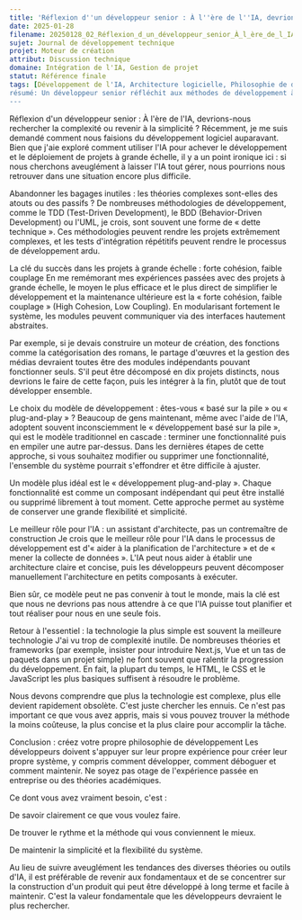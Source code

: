```yaml
---
title: 'Réflexion d''un développeur senior : À l''ère de l''IA, devrions-nous rechercher la complexité ou revenir à la simplicité ?'
date: 2025-01-28
filename: 20250128_02_Réflexion_d_un_développeur_senior_À_l_ère_de_l_IA_devrions-nous_rechercher_la_complexité_ou_revenir_à_la_simplicité.md
sujet: Journal de développement technique
projet: Moteur de création
attribut: Discussion technique
domaine: Intégration de l'IA, Gestion de projet
statut: Référence finale
tags: [Développement de l'IA, Architecture logicielle, Philosophie de développement, Conception modulaire, Principe de simplicité]
résumé: Un développeur senior réfléchit aux méthodes de développement à l'ère de l'IA, prônant un retour à la simplicité et l'adoption d'une conception modulaire à forte cohésion et faible couplage, permettant à l'IA d'agir comme un assistant d'architecture plutôt qu'un contremaître.
---
```


Réflexion d'un développeur senior : À l'ère de l'IA, devrions-nous rechercher la complexité ou revenir à la simplicité ?
Récemment, je me suis demandé comment nous faisions du développement logiciel auparavant. Bien que j'aie exploré comment utiliser l'IA pour achever le développement et le déploiement de projets à grande échelle, il y a un point ironique ici : si nous cherchons aveuglément à laisser l'IA tout gérer, nous pourrions nous retrouver dans une situation encore plus difficile.

Abandonner les bagages inutiles : les théories complexes sont-elles des atouts ou des passifs ?
De nombreuses méthodologies de développement, comme le TDD (Test-Driven Development), le BDD (Behavior-Driven Development) ou l'UML, je crois, sont souvent une forme de « dette technique ». Ces méthodologies peuvent rendre les projets extrêmement complexes, et les tests d'intégration répétitifs peuvent rendre le processus de développement ardu.

La clé du succès dans les projets à grande échelle : forte cohésion, faible couplage
En me remémorant mes expériences passées avec des projets à grande échelle, le moyen le plus efficace et le plus direct de simplifier le développement et la maintenance ultérieure est la « forte cohésion, faible couplage » (High Cohesion, Low Coupling). En modularisant fortement le système, les modules peuvent communiquer via des interfaces hautement abstraites.

Par exemple, si je devais construire un moteur de création, des fonctions comme la catégorisation des romans, le partage d'œuvres et la gestion des médias devraient toutes être des modules indépendants pouvant fonctionner seuls. S'il peut être décomposé en dix projets distincts, nous devrions le faire de cette façon, puis les intégrer à la fin, plutôt que de tout développer ensemble.

Le choix du modèle de développement : êtes-vous « basé sur la pile » ou « plug-and-play » ?
Beaucoup de gens maintenant, même avec l'aide de l'IA, adoptent souvent inconsciemment le « développement basé sur la pile », qui est le modèle traditionnel en cascade : terminer une fonctionnalité puis en empiler une autre par-dessus. Dans les dernières étapes de cette approche, si vous souhaitez modifier ou supprimer une fonctionnalité, l'ensemble du système pourrait s'effondrer et être difficile à ajuster.

Un modèle plus idéal est le « développement plug-and-play ». Chaque fonctionnalité est comme un composant indépendant qui peut être installé ou supprimé librement à tout moment. Cette approche permet au système de conserver une grande flexibilité et simplicité.

Le meilleur rôle pour l'IA : un assistant d'architecte, pas un contremaître de construction
Je crois que le meilleur rôle pour l'IA dans le processus de développement est d'« aider à la planification de l'architecture » et de « mener la collecte de données ». L'IA peut nous aider à établir une architecture claire et concise, puis les développeurs peuvent décomposer manuellement l'architecture en petits composants à exécuter.

Bien sûr, ce modèle peut ne pas convenir à tout le monde, mais la clé est que nous ne devrions pas nous attendre à ce que l'IA puisse tout planifier et tout réaliser pour nous en une seule fois.

Retour à l'essentiel : la technologie la plus simple est souvent la meilleure technologie
J'ai vu trop de complexité inutile. De nombreuses théories et frameworks (par exemple, insister pour introduire Next.js, Vue et un tas de paquets dans un projet simple) ne font souvent que ralentir la progression du développement. En fait, la plupart du temps, le HTML, le CSS et le JavaScript les plus basiques suffisent à résoudre le problème.

Nous devons comprendre que plus la technologie est complexe, plus elle devient rapidement obsolète. C'est juste chercher les ennuis. Ce n'est pas important ce que vous avez appris, mais si vous pouvez trouver la méthode la moins coûteuse, la plus concise et la plus claire pour accomplir la tâche.

Conclusion : créez votre propre philosophie de développement
Les développeurs doivent s'appuyer sur leur propre expérience pour créer leur propre système, y compris comment développer, comment déboguer et comment maintenir. Ne soyez pas otage de l'expérience passée en entreprise ou des théories académiques.

Ce dont vous avez vraiment besoin, c'est :

De savoir clairement ce que vous voulez faire.

De trouver le rythme et la méthode qui vous conviennent le mieux.

De maintenir la simplicité et la flexibilité du système.

Au lieu de suivre aveuglément les tendances des diverses théories ou outils d'IA, il est préférable de revenir aux fondamentaux et de se concentrer sur la construction d'un produit qui peut être développé à long terme et facile à maintenir. C'est la valeur fondamentale que les développeurs devraient le plus rechercher.
